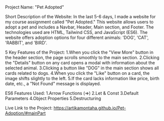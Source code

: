 Project Name: "Pet Adopted"

Short Description of the Website:
In the last 5-6 days, I made a website for my course assignment called "Pet Adopted." This website allows users to adopt a pet and includes a Navbar, Header, Main section, and Footer. The technologies used are HTML, Tailwind CSS, and JavaScript (ES6). The website offers adoption options for four different animals: 'DOG', 'CAT', 'RABBIT', and 'BIRD'.

5 Key Features of the Project:
1.When you click the "View More" button in the header section, the page scrolls smoothly to the main section.
2.Clicking the "Details" button on any card opens a modal with information about the selected animal.
3.Clicking a button like "DOG" in the main section shows all cards related to dogs.
4.When you click the "Like" button on a card, the image shifts slightly to the left.
5.If the card lacks information like price, birth date, etc., a "Not Found" message is displayed.


ES6 Features Used:
1.Arrow Functions (=>)
2.Let & Const
3.Default Parameters
4.Object Properties
5.Destructuring


Live Link to the Project: https://artikamontaha.github.io/Pet-Adoption/#mainPart
